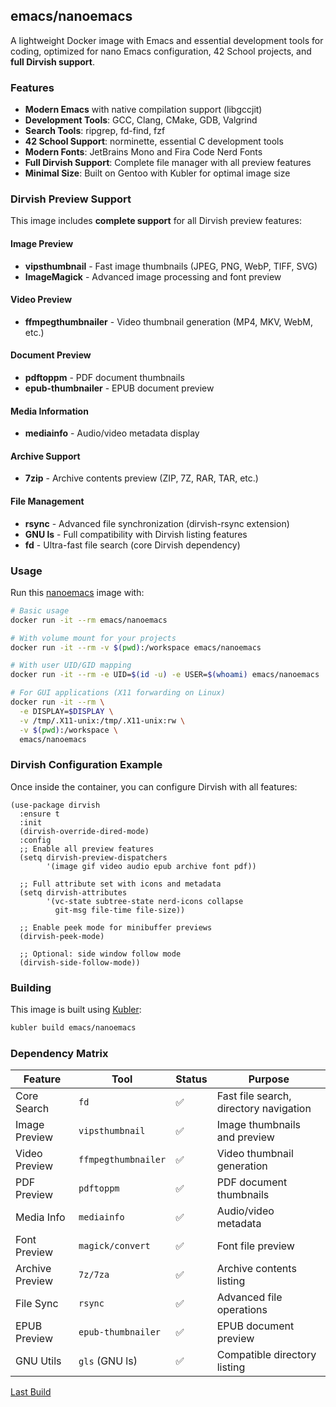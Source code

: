 ## emacs/nanoemacs

A lightweight Docker image with Emacs and essential development tools for coding, optimized for nano Emacs configuration, 42 School projects, and **full Dirvish support**.

### Features

- **Modern Emacs** with native compilation support (libgccjit)
- **Development Tools**: GCC, Clang, CMake, GDB, Valgrind
- **Search Tools**: ripgrep, fd-find, fzf
- **42 School Support**: norminette, essential C development tools
- **Modern Fonts**: JetBrains Mono and Fira Code Nerd Fonts
- **Full Dirvish Support**: Complete file manager with all preview features
- **Minimal Size**: Built on Gentoo with Kubler for optimal image size

### Dirvish Preview Support

This image includes **complete support** for all Dirvish preview features:

#### Image Preview

- **vipsthumbnail** - Fast image thumbnails (JPEG, PNG, WebP, TIFF, SVG)
- **ImageMagick** - Advanced image processing and font preview

#### Video Preview

- **ffmpegthumbnailer** - Video thumbnail generation (MP4, MKV, WebM, etc.)

#### Document Preview

- **pdftoppm** - PDF document thumbnails
- **epub-thumbnailer** - EPUB document preview

#### Media Information

- **mediainfo** - Audio/video metadata display

#### Archive Support

- **7zip** - Archive contents preview (ZIP, 7Z, RAR, TAR, etc.)

#### File Management

- **rsync** - Advanced file synchronization (dirvish-rsync extension)
- **GNU ls** - Full compatibility with Dirvish listing features
- **fd** - Ultra-fast file search (core Dirvish dependency)

### Usage

Run this [nanoemacs][] image with:

```bash
# Basic usage
docker run -it --rm emacs/nanoemacs

# With volume mount for your projects
docker run -it --rm -v $(pwd):/workspace emacs/nanoemacs

# With user UID/GID mapping
docker run -it --rm -e UID=$(id -u) -e USER=$(whoami) emacs/nanoemacs

# For GUI applications (X11 forwarding on Linux)
docker run -it --rm \
  -e DISPLAY=$DISPLAY \
  -v /tmp/.X11-unix:/tmp/.X11-unix:rw \
  -v $(pwd):/workspace \
  emacs/nanoemacs
```

### Dirvish Configuration Example

Once inside the container, you can configure Dirvish with all features:

```elisp
(use-package dirvish
  :ensure t
  :init
  (dirvish-override-dired-mode)
  :config
  ;; Enable all preview features
  (setq dirvish-preview-dispatchers
        '(image gif video audio epub archive font pdf))
  
  ;; Full attribute set with icons and metadata
  (setq dirvish-attributes
        '(vc-state subtree-state nerd-icons collapse 
          git-msg file-time file-size))
  
  ;; Enable peek mode for minibuffer previews
  (dirvish-peek-mode)
  
  ;; Optional: side window follow mode
  (dirvish-side-follow-mode))
```

### Building

This image is built using [Kubler](https://github.com/edannenberg/kubler):

```bash
kubler build emacs/nanoemacs
```

### Dependency Matrix

| Feature | Tool | Status | Purpose |
|---------|------|--------|---------|
| Core Search | `fd` | ✅ | Fast file search, directory navigation |
| Image Preview | `vipsthumbnail` | ✅ | Image thumbnails and preview |
| Video Preview | `ffmpegthumbnailer` | ✅ | Video thumbnail generation |
| PDF Preview | `pdftoppm` | ✅ | PDF document thumbnails |
| Media Info | `mediainfo` | ✅ | Audio/video metadata |
| Font Preview | `magick/convert` | ✅ | Font file preview |
| Archive Preview | `7z/7za` | ✅ | Archive contents listing |
| File Sync | `rsync` | ✅ | Advanced file operations |
| EPUB Preview | `epub-thumbnailer` | ✅ | EPUB document preview |
| GNU Utils | `gls` (GNU ls) | ✅ | Compatible directory listing |

[Last Build][packages]

[nanoemacs]: https://github.com/carlosalberto-filho/nanoemacs
[packages]: PACKAGES.md

